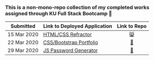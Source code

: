 ### This is a non-mono-repo collection of my completed works assigned through KU Full Stack Bootcamp 💪

| Submitted     | Link to Deployed Application         | Link to Repo  |
| ------------- |:-------------|:--------------------:|
| 15 Mar 2020   | [HTML/CSS Refractor](https://angelpsch.github.io/html-css-refractor) | [😸](https://github.com/angelpsch/html-css-refractor) |
| 22 Mar 2020   | [CSS/Bootstrap Portfolio](https://angelpsch.github.io/css-bootstrap-portfolio/)      |  [🐼](https://github.com/angelpsch/css-bootstrap-portfolio)              |
| 29 Mar 2020   | [JS Password Generator](https://angelpsch.github.io/password-generator/)      | [🐨](https://github.com/angelpsch/password-generator)                  |